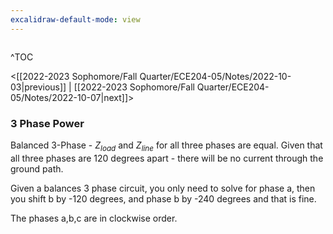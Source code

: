 ```yaml
---
excalidraw-default-mode: view
---
```



```toc

```
^TOC

<[[2022-2023 Sophomore/Fall Quarter/ECE204-05/Notes/2022-10-03|previous]] | [[2022-2023 Sophomore/Fall Quarter/ECE204-05/Notes/2022-10-07|next]]>

### 3 Phase Power

Balanced 3-Phase - $Z_{load}$ and $Z_{line}$ for all three phases are equal.
Given that all three phases are 120 degrees apart - there will be no current through the ground path.

Given a balances 3 phase circuit, you only need to solve for phase a, then you shift b by -120 degrees, and phase b by -240 degrees and that is fine.

The phases a,b,c are in clockwise order. 